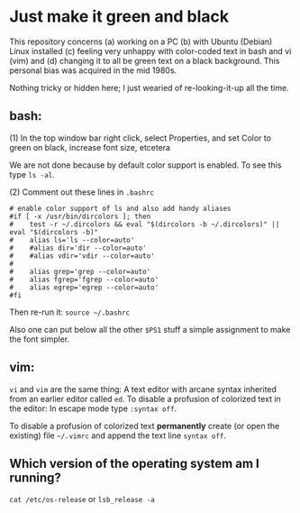 # Just make it green and black


This repository concerns (a) working on a PC (b) with Ubuntu (Debian) Linux installed (c) feeling very unhappy with color-coded 
text in bash and vi (vim) and (d) changing it to all be green text on a black background. This 
personal bias was acquired in the mid 1980s.


Nothing tricky or hidden here; I just wearied of re-looking-it-up all the time.


## bash: 

(1) In the top window bar right click, select Properties, and set Color to green on black, increase font size, etcetera

We are not done because by default color support is enabled. To see this type `ls -al`.

(2) Comment out these lines in `.bashrc`

```
# enable color support of ls and also add handy aliases
#if [ -x /usr/bin/dircolors ]; then
#    test -r ~/.dircolors && eval "$(dircolors -b ~/.dircolors)" || eval "$(dircolors -b)"
#    alias ls='ls --color=auto'
#    #alias dir='dir --color=auto'
#    #alias vdir='vdir --color=auto'
#
#    alias grep='grep --color=auto'
#    alias fgrep='fgrep --color=auto'
#    alias egrep='egrep --color=auto'
#fi
```

Then re-run it: `source ~/.bashrc`

Also one can put below all the other `$PS1` stuff a simple assignment to make the font simpler.


## vim:

`vi` and `vim` are the same thing: A text editor with arcane syntax inherited from an earlier editor called `ed`. 
To disable a profusion of colorized text in the editor: In escape mode type `:syntax off`. 


To disable a profusion of colorized text **permanently** create (or open the existing) file `~/.vimrc` and
append the text line `syntax off`.


## Which version of the operating system am I running? 

`cat /etc/os-release` or `lsb_release -a`



